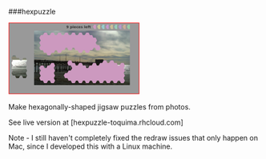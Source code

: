 ###hexpuzzle

![](img1.png)

Make hexagonally-shaped jigsaw puzzles from photos.

See live version at [hexpuzzle-toquima.rhcloud.com]

Note - I still haven't completely fixed the redraw issues that only happen
on Mac, since I developed this with a Linux machine.
